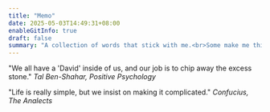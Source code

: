 ```yaml
---
title: "Memo"
date: 2025-05-03T14:49:31+08:00
enableGitInfo: true
draft: false
summary: "A collection of words that stick with me.<br>Some make me think, some make me laugh, all make me pause."
---
```



"We all have a 'David' inside of us, and our job is to chip away the excess stone."
*Tal Ben-Shahar, Positive Psychology*

"Life is really simple, but we insist on making it complicated."
*Confucius, The Analects*

